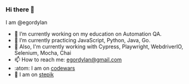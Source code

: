 ### Hi there 👋
I am @egordylan

- 🔭 I’m currently working on my education on Automation QA.
- 🌱 I’m currently practicing JavaScript, Python, Java, Go.
- 🍱 Also, I'm currently working with Cypress, Playwright, WebdriverIO, Selenium, Mocha, Chai
- 📫 How to reach me: egordylan@gmail.com
- :atom: I am on [codewars](https://www.codewars.com/users/egordylan)
- 🌲 I am on [stepik](https://stepik.org/users/360732775)

